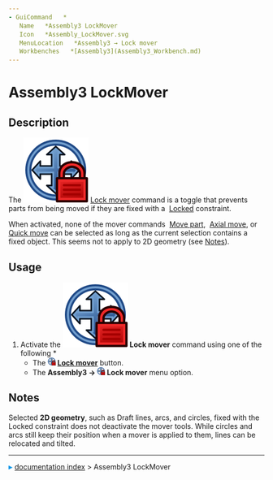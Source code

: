 ```yaml
---
- GuiCommand   *
   Name   *Assembly3 LockMover
   Icon   *Assembly_LockMover.svg‎‎
   MenuLocation   *Assembly3 → Lock mover
   Workbenches   *[Assembly3](Assembly3_Workbench.md)
---
```


# Assembly3 LockMover

## Description

The <img alt="" src=images/Assembly_LockMover.svg  style="width   *24px;"> [Lock mover](Assembly3_LockMover.md) command is a toggle that prevents parts from being moved if they are fixed with a <img alt="" src=images/Assembly_ConstraintLock.svg‎‎  style="width   *16px;"> [Locked](Assembly3_ConstraintLock.md) constraint.

When activated, none of the mover commands <img alt="" src=images/Assembly_Move.svg‎‎  style="width   *16px;"> [Move part](Assembly3_MovePart.md), <img alt="" src=images/Assembly_AxialMove.svg‎‎  style="width   *16px;"> [Axial move](Assembly3_AxialMove.md), or <img alt="" src=images/Assembly_QuickMove.svg‎‎  style="width   *16px;"> [Quick move](Assembly3_QuickMove.md) can be selected as long as the current selection contains a fixed object. This seems not to apply to 2D geometry (see [Notes](#Notes.md)).

## Usage

1.  Activate the <img alt="" src=images/Assembly_LockMover.svg  style="width   *16px;"> **Lock mover** command using one of the following   *
    -   The **<img src="images/Assembly_LockMover.svg" width=16px> [Lock mover](Assembly3_LockMover.md)** button.
    -   The **Assembly3 → <img src="images/Assembly_LockMover.svg" width=16px> Lock mover** menu option.

## Notes

Selected **2D geometry**, such as Draft lines, arcs, and circles, fixed with the Locked constraint does not deactivate the mover tools. While circles and arcs still keep their position when a mover is applied to them, lines can be relocated and tilted.



---
![](images/Right_arrow.png) [documentation index](../README.md) > Assembly3 LockMover
